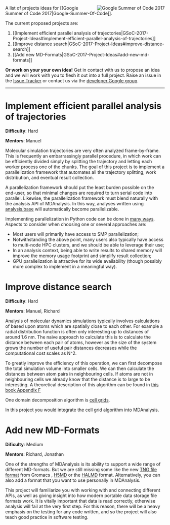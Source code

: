 <img src="https://developers.google.com/open-source/gsoc/images/gsoc2016-sun-373x373.png" title="Google Summer of Code 2017" alt="Google Summer of Code 2017" align="right"/>
A list of projects ideas for [[Google Summer of Code 2017|Google-Summer-Of-Code]].

The current proposed projects are:

1. [[Implement efficient parallel analysis of trajectories|GSoC-2017-Project-Ideas#implement-efficient-parallel-analysis-of-trajectories]]
2. [[Improve distance search|GSoC-2017-Project-Ideas#improve-distance-search]]
3. [[Add new MD-Formats|GSoC-2017-Project-Ideas#add-new-md-formats]]

**Or work on your your own idea!** Get in contact with us to propose an idea and we will work with you to flesh it out into a full project. Raise an issue in the [Issue Tracker](/MDAnalysis/mdanalysis/issues) or contact us via the [developer Google group](http://developers.mdanalysis.org).

------

# Implement efficient parallel analysis of trajectories 

**Difficulty**: Hard

**Mentors**: Manuel

Molecular simulation trajectories are very often analyzed frame-by-frame. This is frequently an embarrassingly parallel procedure, in which work can be efficiently divided simply by splitting the trajectory and letting each worker process one of the chunks. The goal of this project is to implement a parallelization framework that automates all the trajectory splitting, work distribution, and eventual result collection.

A parallelization framework should put the least burden possible on the end-user, so that minimal changes are required to turn serial code into parallel. Likewise, the parallelization framework must blend naturally with the analysis API of MDAnalysis. In this way, analyses written using [analysis.base](https://github.com/MDAnalysis/mdanalysis/blob/5b6471d93a36581d06ec73a1a0bddc8a460d4213/package/MDAnalysis/analysis/base.py#L35) will automatically become parallelizable.

Implementing parallelization in Python code can be done in [many ways](https://wiki.python.org/moin/ParallelProcessing). Aspects to consider when choosing one or several approaches are:
- Most users will primarily have access to SMP parallelization;
- Notwithstanding the above point, many users also typically have access to multi-node HPC clusters, and we should be able to leverage their use;
- In an analysis context, being able to write results to shared memory will improve the memory usage footprint and simplify result collection;
- GPU parallelization is attractive for its wide availability (though possibly more complex to implement in a meaningful way).

# Improve distance search 

**Difficulty**: Hard

**Mentors**: Manuel, Richard

Analysis of molecular dynamics simulations typically involves calculations of based upon atoms which are spatially close to each other.  For example a radial distribution function is often only interesting up to distances of around 1.6 nm.
The naive approach to calculate this is to calculate the distance between each pair of atoms, however as the size of the system grows the number of useful pair distances decreases while the computational cost scales as N^2.

To greatly improve the efficiency of this operation, we can first decompose the total simulation volume into smaller cells.  We can then calculate the distances between atom pairs in neighbouring cells. If atoms are not in neighbouring cells we already know that the distance is to large to be interesting. A theoretical description of this algorithm can be found in [this book Appendix F](http://www.amazon.de/Understanding-Molecular-Simulation-Applications-Computational/dp/0122673514%3FSubscriptionId%3DAKIAILSHYYTFIVPWUY6Q%26tag%3Dduckduckgo-ffnt-de-21%26linkCode%3Dxm2%26camp%3D2025%26creative%3D165953%26creativeASIN%3D0122673514)

One domain decomposition algorithm is [cell grids](https://github.com/richardjgowers/cellgrid).

In this project you would integrate the cell grid algorithm into MDAnalysis. 

# Add new MD-Formats

**Dificulty**: Medium

**Mentors**: Richard, Jonathan

One of the strengths of MDAnalysis is its ability to support a wide range of different MD-formats. But we are still missing some like the new [TNG file format](http://onlinelibrary.wiley.com/doi/10.1002/jcc.23495/abstract) from Gromacs , [H5MD](https://github.com/pdebuyl/pyh5md) or the [HALMD](http://halmd.org/) format. Alternatively, you can also add a format that you want to use personally in MDAnalysis.

This project will familiarize you with working with and connecting different APIs,
as well as giving insight into how modern portable data storage file formats work.
It is vitally important that data is read correctly, otherwise analysis will fail at the very first step.
For this reason, there will be a heavy emphasis on the testing for any code written,
and so the project will also teach good practice in software testing.

